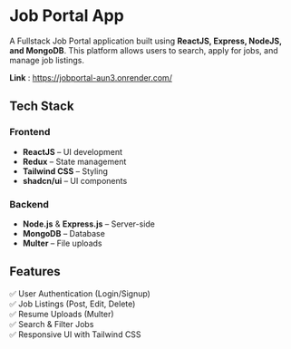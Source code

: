 # **Job Portal App**  
A Fullstack Job Portal application built using **ReactJS, Express, NodeJS, and MongoDB**. This platform allows users to search, apply for jobs, and manage job listings.  

**Link** : https://jobportal-aun3.onrender.com/

## **Tech Stack**  
### **Frontend**  
- **ReactJS** – UI development  
- **Redux** – State management  
- **Tailwind CSS** – Styling  
- **shadcn/ui** – UI components  

### **Backend**  
- **Node.js** & **Express.js** – Server-side  
- **MongoDB** – Database  
- **Multer** – File uploads  

## **Features**  
✅ User Authentication (Login/Signup)  
✅ Job Listings (Post, Edit, Delete)  
✅ Resume Uploads (Multer)  
✅ Search & Filter Jobs  
✅ Responsive UI with Tailwind CSS  
